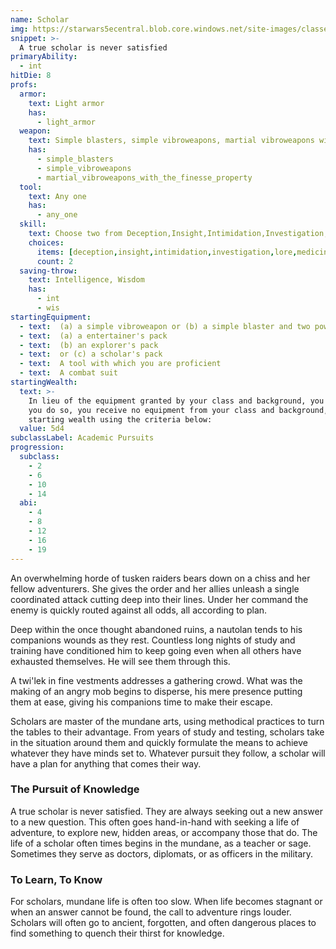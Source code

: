 ```yaml
---
name: Scholar
img: https://starwars5ecentral.blob.core.windows.net/site-images/classes/scholar_01.png
snippet: >-
  A true scholar is never satisfied
primaryAbility:
  - int
hitDie: 8
profs:
  armor:
    text: Light armor
    has:
      - light_armor
  weapon:
    text: Simple blasters, simple vibroweapons, martial vibroweapons with the finesse property
    has:
      - simple_blasters
      - simple_vibroweapons
      - martial_vibroweapons_with_the_finesse_property
  tool:
    text: Any one
    has:
      - any_one
  skill:
    text: Choose two from Deception,Insight,Intimidation,Investigation,Lore,Medicine,Nature,Persuasion,Survival
    choices:
      items: [deception,insight,intimidation,investigation,lore,medicine,nature,persuasion,survival]
      count: 2
  saving-throw:
    text: Intelligence, Wisdom
    has:
      - int
      - wis
startingEquipment:
  - text:  (a) a simple vibroweapon or (b) a simple blaster and two power cells
  - text:  (a) a entertainer's pack
  - text:  (b) an explorer's pack
  - text:  or (c) a scholar's pack
  - text:  A tool with which you are proficient
  - text:  A combat suit
startingWealth:
  text: >-
    In lieu of the equipment granted by your class and background, you can elect to purchase your starting gear. If
    you do so, you receive no equipment from your class and background, and instead roll for your
    starting wealth using the criteria below:
  value: 5d4
subclassLabel: Academic Pursuits
progression:
  subclass:
    - 2
    - 6
    - 10
    - 14
  abi:
    - 4
    - 8
    - 12
    - 16
    - 19
---
```

An overwhelming horde of tusken raiders bears down on a chiss and her fellow adventurers. She gives the order and her allies unleash a single coordinated attack cutting deep into their lines. Under her command the enemy is quickly routed against all odds, all according to plan.

Deep within the once thought abandoned ruins, a nautolan tends to his companions wounds as they rest. Countless long nights of study and training have conditioned him to keep going even when all others have exhausted themselves. He will see them through this.

A twi'lek in fine vestments addresses a gathering crowd. What was the making of an angry mob begins to disperse, his mere presence putting them at ease, giving his companions time to make their escape. 

Scholars are master of the mundane arts, using methodical practices to turn the tables to their advantage. From years of study and testing, scholars take in the situation around them and quickly formulate the means to achieve whatever they have minds set to. Whatever pursuit they follow, a scholar will have a plan for anything that comes their way.

### The Pursuit of Knowledge
A true scholar is never satisfied. They are always seeking out a new answer to a new question. This often goes hand-in-hand with seeking a life of adventure, to explore new, hidden areas, or accompany those that do. The life of a scholar often times begins in the mundane, as a teacher or sage. Sometimes they serve as doctors, diplomats, or as officers in the military.

### To Learn, To Know
For scholars, mundane life is often too slow. When life becomes stagnant or when an answer cannot be found, the call to adventure rings louder. Scholars will often go to ancient, forgotten, and often dangerous places to find something to quench their thirst for knowledge.
